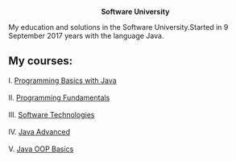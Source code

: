 <p align="center"> <strong>Software University</strong><p>


My education and solutions in the Software University.Started in 9 September 2017 years with the language Java.


## My courses:
I. <a href="https://github.com/ItsGosho/SoftUni/tree/master/%231%20Programming%20Basics%20Java"> Programming Basics with Java </a><br></br> 
II. <a href="https://github.com/ItsGosho/SoftUni/tree/master/%232%20Tech%20Module/%231.Programming%20Fundamentals"> Programming Fundamentals </a><br></br> 
III. <a href="https://github.com/ItsGosho/SoftUni/tree/master/%232%20Tech%20Module/%232.Software%20Technologies"> Software Technologies </a> <br></br>
IV. <a href="https://github.com/ItsGosho/SoftUni/tree/master/%233.Java%20Professional%20Modules/%231.Java%20Fundamentals/%231.Java%20Advanced"> Java Advanced<br></br> </a> 
V. <a href="https://github.com/ItsGosho/SoftUni/tree/master/%233.Java%20Professional%20Modules/%231.Java%20Fundamentals/%232.Java%20OOP%20Basics"> Java OOP Basics </a><br></br> 
